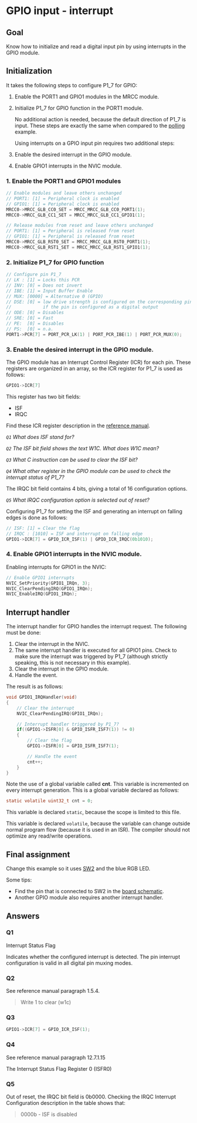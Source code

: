 # GPIO input - interrupt

## Goal

Know how to initialize and read a digital input pin by using interrupts in the GPIO module.

## Initialization

It takes the following steps to configure P1_7 for GPIO:

1. Enable the PORT1 and GPIO1 modules in the MRCC module.
2. Initialize P1_7 for GPIO function in the PORT1 module.

    No additional action is needed, because the default direction of P1_7 is input.
    These steps are exactly the same when compared to the [polling](./../input_polling/readme_details.md) example.

    Using interrupts on a GPIO input pin requires two additional steps:

3. Enable the desired interrupt in the GPIO module.
4. Enable GPIO1 interrupts in the NVIC module.

### 1. Enable the PORT1 and GPIO1 modules

```C
// Enable modules and leave others unchanged
// PORT1: [1] = Peripheral clock is enabled
// GPIO1: [1] = Peripheral clock is enabled
MRCC0->MRCC_GLB_CC0_SET = MRCC_MRCC_GLB_CC0_PORT1(1);
MRCC0->MRCC_GLB_CC1_SET = MRCC_MRCC_GLB_CC1_GPIO1(1);

// Release modules from reset and leave others unchanged
// PORT1: [1] = Peripheral is released from reset
// GPIO1: [1] = Peripheral is released from reset
MRCC0->MRCC_GLB_RST0_SET = MRCC_MRCC_GLB_RST0_PORT1(1);
MRCC0->MRCC_GLB_RST1_SET = MRCC_MRCC_GLB_RST1_GPIO1(1);
```

### 2. Initialize P1_7 for GPIO function

```C
// Configure pin P1_7
// LK : [1] = Locks this PCR
// INV: [0] = Does not invert
// IBE: [1] = Input Buffer Enable
// MUX: [0000] = Alternative 0 (GPIO)
// DSE: [0] = low drive strength is configured on the corresponding pin,
//            if the pin is configured as a digital output
// ODE: [0] = Disables
// SRE: [0] = Fast
// PE:  [0] = Disables
// PS:  [0] = n.a.
PORT1->PCR[7] = PORT_PCR_LK(1) | PORT_PCR_IBE(1) | PORT_PCR_MUX(0);
```

### 3. Enable the desired interrupt in the GPIO module.

The GPIO module has an Interrupt Control Register (ICR) for each pin. These registers are organized in an array, so the ICR register for P1_7 is used as follows:

```C
GPIO1->ICR[7]
```

This register has two bit fields:

- ISF
- IRQC

Find these ICR register description in the [reference manual](./../../../../docs/datasheets/MCXAP64M96FS3RM.pdf).

*`Q1` What does ISF stand for?*

*`Q2` The ISF bit field shows the text W1C. What does W1C mean?*

*`Q3` What C instruction can be used to clear the ISF bit?*

*`Q4` What other register in the GPIO module can be used to check the interrupt status of P1_7?*

The IRQC bit field contains 4 bits, giving a total of 16 configuration options.

*`Q5` What IRQC configuration option is selected out of reset?*

Configuring P1_7 for setting the ISF and generating an interrupt on falling edges is done as follows:

```C
// ISF: [1] = Clear the flag
// IRQC : [1010] = ISF and interrupt on falling edge
GPIO1->ICR[7] = GPIO_ICR_ISF(1) | GPIO_ICR_IRQC(0b1010);
```

### 4. Enable GPIO1 interrupts in the NVIC module.

Enabling interrupts for GPIO1 in the NVIC:

```C
// Enable GPIO1 interrupts
NVIC_SetPriority(GPIO1_IRQn, 3);    
NVIC_ClearPendingIRQ(GPIO1_IRQn);
NVIC_EnableIRQ(GPIO1_IRQn);
```

## Interrupt handler

The interrupt handler for GPIO handles the interrupt request.
The following must be done:

1. Clear the interrupt in the NVIC.
2. The same interrupt handler is executed for all GPIO1 pins. Check to make sure the interrupt was triggered by P1_7 (although strictly speaking, this is not necessary in this example).
3. Clear the interrupt in the GPIO module.
4. Handle the event.

The result is as follows:

```C
void GPIO1_IRQHandler(void)
{
	// Clear the interrupt
	NVIC_ClearPendingIRQ(GPIO1_IRQn);

    // Interrupt handler triggered by P1_7?
    if((GPIO1->ISFR[0] & GPIO_ISFR_ISF7(1)) != 0)
    {
        // Clear the flag
        GPIO1->ISFR[0] = GPIO_ISFR_ISF7(1);

        // Handle the event
        cnt++;
    }
}
```

Note the use of a global variable called **cnt**. This variable is incremented on every interrupt generation. This is a global variable declared as follows:

```C
static volatile uint32_t cnt = 0;
```

This variable is declared ```static```, because the scope is limited to this file.

This variable is declared ```volatile```, because the variable can change outside normal program flow (because it is used in an ISR). The compiler should not optimize any read/write operations.

## Final assignment

Change this example so it uses [SW2](https://docs.nxp.com/bundle/UM12012/page/topics/Push_buttons.html) and the blue RGB LED.

Some tips:

- Find the pin that is connected to SW2 in the [board schematic](./../../../../docs/datasheets/SPF-90829_A1.pdf).
- Another GPIO module also requires another interrupt handler.


## Answers

### Q1

Interrupt Status Flag

Indicates whether the configured interrupt is detected. The pin interrupt configuration is valid in all digital pin muxing modes.

### Q2

See reference manual paragraph 1.5.4.

> Write 1 to clear (w1c)

### Q3

```C
GPIO1->ICR[7] = GPIO_ICR_ISF(1);
```

### Q4

See reference manual paragraph 12.7.1.15

The Interrupt Status Flag Register 0 (ISFR0)

### Q5

Out of reset, the IRQC bit field is 0b0000. Checking the IRQC Interrupt Configuration description in the table shows that:

> 0000b - ISF is disabled
